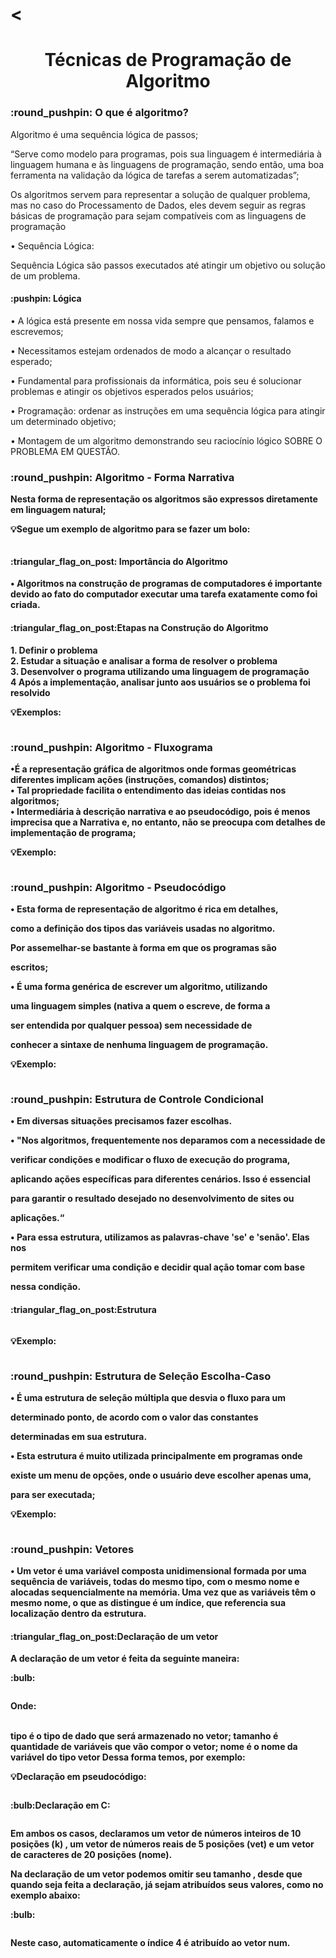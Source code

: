 # <<h1 align="center"> Técnicas de Programação de Algoritmo </h1>

<h3>:round_pushpin:	 O que é algoritmo?</h3>
<p>Algoritmo é uma sequência lógica de passos;<br>

“Serve como modelo para programas, pois sua linguagem é
intermediária à linguagem humana e às linguagens de
programação, sendo então, uma boa ferramenta na validação da
lógica de tarefas a serem automatizadas”;<br>

 Os algoritmos servem para representar a solução de qualquer problema,
mas no caso do Processamento de Dados, eles devem seguir as regras
básicas de programação para sejam compatíveis com as linguagens de
programação<br>

• Sequência Lógica:<br>

Sequência Lógica são passos executados até atingir um objetivo ou solução de um problema.<br></p>

<h4> :pushpin: Lógica</h4>
<p>• A lógica está presente em nossa vida sempre que
pensamos, falamos e escrevemos;<br>

• Necessitamos estejam ordenados de modo a alcançar o
resultado esperado;<br>

• Fundamental para profissionais da informática, pois seu é
solucionar problemas e atingir os objetivos esperados
pelos usuários;<br>

• Programação: ordenar as instruções em uma sequência
lógica para atingir um determinado objetivo;<br>

• Montagem de um algoritmo demonstrando seu raciocínio
lógico SOBRE O PROBLEMA EM QUESTÃO.<b></p>

<h3>:round_pushpin:	 Algoritmo - Forma Narrativa</h3>
<p>Nesta forma de representação os algoritmos são expressos diretamente em
linguagem natural;<br>

:bulb:Segue um exemplo de algoritmo para se fazer um bolo:<br></p>
<p><img src="https://github.com/user-attachments/assets/90af5787-6655-47fd-b440-7c1cabb7d79f" alt=""/></p>

<h4>:triangular_flag_on_post: Importância do Algoritmo</h4>

<p>• Algoritmos na construção de programas de computadores é
importante devido ao fato do computador executar uma tarefa
exatamente como foi criada.</p>

<h4>:triangular_flag_on_post:Etapas na Construção do Algoritmo</h4>
<p>1. Definir o problema<br>
2. Estudar a situação e analisar a forma de resolver o problema<br>
3. Desenvolver o programa utilizando uma linguagem de programação<br>
4 Após a implementação, analisar junto aos usuários se o problema foi resolvido<br>

:bulb:Exemplos:</p>
<p><img src="https://github.com/user-attachments/assets/e75ed7b2-cc18-4abd-afb9-461457a0a7da" alt=""/></p>

<h3>:round_pushpin:	 Algoritmo - Fluxograma</h3>
<p>•É a representação gráfica de algoritmos
onde formas geométricas diferentes
implicam ações (instruções, comandos)
distintos;<br>
• Tal propriedade facilita o entendimento
das ideias contidas nos algoritmos;<br>
• Intermediária à descrição narrativa e ao
pseudocódigo, pois é menos imprecisa
que a Narrativa e, no entanto, não se
preocupa com detalhes de
implementação de programa;<br>

:bulb:Exemplo:</p>
<p><img src="https://github.com/user-attachments/assets/df41d5f3-187e-444f-9b20-d440690653fc" alt=""/></p>

<h3>:round_pushpin:	 Algoritmo - Pseudocódigo</h3>
<p>• Esta forma de representação de algoritmo é rica em detalhes,

como a definição dos tipos das variáveis usadas no algoritmo.

Por assemelhar-se bastante à forma em que os programas são

escritos;<br>

• É uma forma genérica de escrever um algoritmo, utilizando

uma linguagem simples (nativa a quem o escreve, de forma a

ser entendida por qualquer pessoa) sem necessidade de

conhecer a sintaxe de nenhuma linguagem de programação.<br></p>

:bulb:Exemplo:</p>
<p><img src="https://github.com/user-attachments/assets/9e36d2e7-bd0b-46b7-b4a0-fb1c06776e2c" alt=""/></p>


<h3>:round_pushpin:	 Estrutura de Controle Condicional</h3>
<p>• Em diversas situações precisamos fazer escolhas.<br>

• "Nos algoritmos, frequentemente nos deparamos com a necessidade de

verificar condições e modificar o fluxo de execução do programa,

aplicando ações específicas para diferentes cenários. Isso é essencial

para garantir o resultado desejado no desenvolvimento de sites ou

aplicações.“<br>

• Para essa estrutura, utilizamos as palavras-chave 'se' e 'senão'. Elas nos

permitem verificar uma condição e decidir qual ação tomar com base

nessa condição.<br>

<h4>:triangular_flag_on_post:Estrutura</h4>
<p><img src="https://github.com/user-attachments/assets/f225800d-e20d-4595-9534-98189bb62ea0](https://github.com/user-attachments/assets/257f3e26-9879-46cb-97a5-ed72eafee7d7" alt=""/></p>

:bulb:Exemplo:</p>
<p><img src="https://github.com/user-attachments/assets/f225800d-e20d-4595-9534-98189bb62ea0" alt=""/></p>

<h3>:round_pushpin:	 Estrutura de Seleção Escolha-Caso</h3>
<p>• É uma estrutura de seleção múltipla que desvia o fluxo para um

determinado ponto, de acordo com o valor das constantes

determinadas em sua estrutura.<br>

• Esta estrutura é muito utilizada principalmente em programas onde

existe um menu de opções, onde o usuário deve escolher apenas uma,

para ser executada;<br>

:bulb:Exemplo:</p>
<p><img src="https://github.com/user-attachments/assets/39bed8e6-7596-4d7e-8838-be2ed51d012c" alt=""/></p>

<h3>:round_pushpin:	 Vetores</h3>
<p>• Um vetor é uma variável composta unidimensional formada por uma sequência de variáveis, todas do mesmo tipo, com o mesmo nome e alocadas sequencialmente na memória. Uma vez que as variáveis têm o mesmo nome, o que as distingue é um índice, que referencia sua localização dentro da estrutura.</p>

<h4>:triangular_flag_on_post:Declaração de um vetor</h4>
<p>A declaração de um vetor é feita da seguinte maneira:</p>

<p>:bulb:</p>
<p><img src="https://github.com/user-attachments/assets/ba38435a-70f8-48e8-adf1-09f7bd18d197" alt=""/></p>

<p>Onde:<br><br>

tipo é o tipo de dado que será armazenado no vetor;
tamanho é quantidade de variáveis que vão compor o vetor;
nome é o nome da variável do tipo vetor
Dessa forma temos, por exemplo:<br>

:bulb:Declaração em pseudocódigo:</p>
<p><img src="https://github.com/user-attachments/assets/fb3e0a7a-d757-4bcf-b50e-af1059fd0a45" alt=""/></p>

<p>:bulb:Declaração em C:</p>
<p><img src="https://github.com/user-attachments/assets/aa1f88e8-a671-442e-a38b-e9df3c2fd308" alt=""/></p>

<p>Em ambos os casos, declaramos um vetor de números inteiros de 10 posições (k) , um vetor de números reais de 5 posições (vet) e um vetor de caracteres de 20 posições (nome).<br>

Na declaração de um vetor podemos omitir seu tamanho , desde que quando seja feita a declaração, já sejam atribuídos seus valores, como no exemplo abaixo:</p>

<p>:bulb:</p>

<p><img src="https://github.com/user-attachments/assets/22da749d-b734-4717-9124-11f5a190c1de" alt=""/></p>

<p>Neste caso, automaticamente o índice 4 é atribuído ao vetor num.</p>
